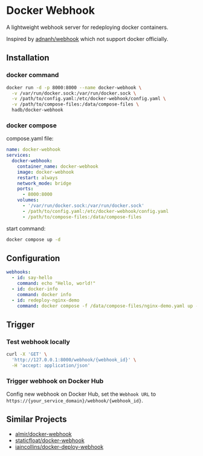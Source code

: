 # Docker Webhook

A lightweight webhook server for redeploying docker containers.

Inspired by [adnanh/webhook](https://github.com/adnanh/webhook) which not support docker officially.

## Installation

### docker command

```bash
docker run -d -p 8000:8000 --name docker-webhook \
  -v /var/run/docker.sock:/var/run/docker.sock \
  -v /path/to/config.yaml:/etc/docker-webhook/config.yaml \
  -v /path/to/compose-files:/data/compose-files \
  hadb/docker-webhook
```

### docker compose

compose.yaml file:

```yaml
name: docker-webhook
services:
  docker-webhook:
    container_name: docker-webhook
    image: docker-webhook
    restart: always
    network_mode: bridge
    ports:
      - 8000:8000
    volumes:
      - '/var/run/docker.sock:/var/run/docker.sock'
      - /path/to/config.yaml:/etc/docker-webhook/config.yaml
      - /path/to/compose-files:/data/compose-files
```

start command:

```bash
docker compose up -d
```

## Configuration

```yaml
webhooks:
  - id: say-hello
    command: echo "Hello, world!"
  - id: docker-info
    command: docker info
  - id: redeploy-nginx-demo
    command: docker compose -f /data/compose-files/nginx-demo.yaml up -d --pull=always --force-recreate
```

## Trigger

### Test webhook locally

```bash
curl -X 'GET' \
  'http://127.0.0.1:8000/webhook/{webhook_id}' \
  -H 'accept: application/json'
```

### Trigger webhook on Docker Hub

Config new webhook on Docker Hub, set the `Webhook URL` to `https://{your_service_domain}/webhook/{webhook_id}`.

## Similar Projects

- [almir/docker-webhook](https://github.com/almir/docker-webhook)
- [staticfloat/docker-webhook](https://github.com/staticfloat/docker-webhook)
- [iaincollins/docker-deploy-webhook](https://github.com/iaincollins/docker-deploy-webhook)
